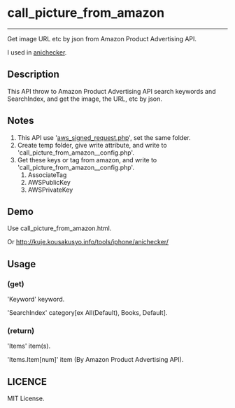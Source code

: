 # call_picture_from_amazon
---

Get image URL etc by json from Amazon Product Advertising API.

I used in [anichecker](http://kuje.kousakusyo.info/tools/anichecker/ "anichecker").

## Description

This API throw to Amazon Product Advertising API search keywords and SearchIndex, and get the image, the URL, etc by json.

## Notes

1. This API use '[aws_signed_request.php](http://www.ulrichmierendorff.com/software/aws_hmac_signer.html)', set the same folder.
1. Create temp folder, give write attribute, and write to 'call_picture_from_amazon__config.php'.
1. Get these keys or tag from amazon, and write to 'call_picture_from_amazon__config.php'.
	1. AssociateTag
	1. AWSPublicKey
	1. AWSPrivateKey

## Demo

Use call_picture_from_amazon.html.

Or <http://kuje.kousakusyo.info/tools/iphone/anichecker/>

## Usage

### (get)

'Keyword' keyword.

'SearchIndex' category[ex All(Default), Books, Default].

### (return)

'Items' item(s).

'Items.Item[num]' item (By  Amazon Product Advertising API).

## LICENCE

MIT License.
